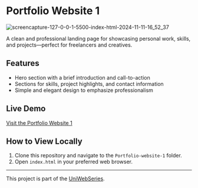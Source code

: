 # Portfolio Website 1

![screencapture-127-0-0-1-5500-index-html-2024-11-11-16_52_37](https://github.com/user-attachments/assets/2841d5ea-afde-44b4-8b97-80ddbc855378)

A clean and professional landing page for showcasing personal work, skills, and projects—perfect for freelancers and creatives.

## Features
- Hero section with a brief introduction and call-to-action
- Sections for skills, project highlights, and contact information
- Simple and elegant design to emphasize professionalism

## Live Demo
[Visit the Portfolio Website 1](https://darling-cupcake-221e85.netlify.app/)

## How to View Locally
1. Clone this repository and navigate to the `Portfolio-website-1` folder.
2. Open `index.html` in your preferred web browser.

---

This project is part of the [UniWebSeries](https://github.com/Tyron-Barnard/UniWebSeries).
